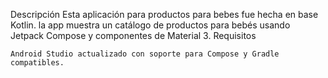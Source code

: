 Descripción
Esta aplicación para productos para bebes fue hecha en base Kotlin. la app muestra un catálogo de productos para bebés usando Jetpack Compose y componentes de Material 3.
Requisitos

    Android Studio actualizado con soporte para Compose y Gradle compatibles.
